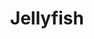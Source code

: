 ---
title: "Jellyfish"
summary: "Jellyfish was an American rock band that formed in San Francisco in 1989. Led by songwriters Andy Sturmer and Roger Manning , the group was known for their blend of 1960s classic rock and XTC-style power pop. They released two albums, Bellybutton and Spilt Milk , that proved influential to many subsequent acts in a similar vein.Sturmer and Manning met in high school and shared an admiration for jazz, post-punk, and British pop music. Following a stint as members of Beatnik Beatch, they quit the group to continue songwriting with one another and formed Jellyfish. They were initially supported by Jason Falkner and Roger's brother Chris . After the tour for Bellybutton, those musicians were replaced by Tim Smith and Eric Dover . The group viewed Spilt Milk as their \"masterpiece\" and the fulfillment of their original grandiose vision for the band, emphasizing bombasticity, vocal harmonies, orchestration, and studio experimentation.
During their five-year existence, Jellyfish attracted critical acclaim and a devoted cult following, but struggled against prevailing rock trends . Their only charting single on the Billboard Hot 100 was \"Baby's Coming Back\". Three other songs were top-twenty hits on Billboard's Modern Rock Tracks chart: \"The King Is Half-Undressed\", \"That Is Why\", and \"The Ghost at Number One\". Elsewhere, they had six songs appear on the UK Singles Chart, although none reached higher than the top thirty.
Jellyfish broke up in 1994 due to poor record sales, Sturmer's discomfort with his role as frontman, and artistic conflicts between the two songwriters. Manning subsequently formed Imperial Drag with Dover, and pursued careers as a solo artist and session musician. Sturmer worked with the Japanese pop duo Puffy AmiYumi and continues to compose music for animated television programs. Since 2017, the trio of Manning, Dover, and Smith have recorded together as the Lickerish Quartet."
image: "jellyfish.jpg"
apple_music_artist_url: "None"
wikipedia_url: "https://en.wikipedia.org/wiki/Jellyfish_(band)"
---